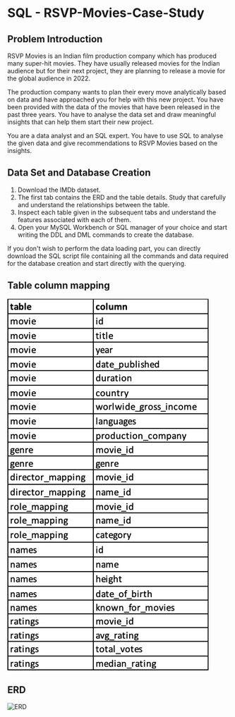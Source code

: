 # SQL - RSVP-Movies-Case-Study

## Problem Introduction
RSVP Movies is an Indian film production company which has produced many super-hit movies. They have usually released 
movies for the Indian audience but for their next project, they are planning to release a movie for the global audience 
in 2022.

 

The production company wants to plan their every move analytically based on data and have approached you for help with 
this new project. You have been provided with the data of the movies that have been released in the past three years. 
You have to analyse the data set and draw meaningful insights that can help them start their new project. 

 

You are a data analyst and an SQL expert. You have to use SQL to analyse the given data and give recommendations to RSVP 
Movies based on the insights.

## Data Set and Database Creation
1. Download the IMDb dataset.
2. The first tab contains the ERD and the table details. Study that carefully and understand the relationships between 
the table.
3. Inspect each table given in the subsequent tabs and understand the features associated with each of them.
4. Open your MySQL Workbench or SQL manager of your choice and start writing the DDL and DML commands to create the 
database.

If you don't wish to perform the data loading part, you can directly download the SQL script file containing all the 
commands and data required for the database creation and start directly with the querying.

## Table column mapping
<img src="Table Column Mapping.png"/>

## ERD
<img src="/Volumes/Samsung/SQL - RSVP Movies Case Study/ERD.png" title="ERD"/>


